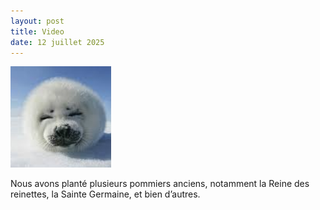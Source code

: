 ```yaml
---
layout: post
title: Video
date: 12 juillet 2025
---
```


![Plantation de pommiers](/_posts/pommiers.png)

Nous avons planté plusieurs pommiers anciens, notamment la Reine des reinettes, la Sainte Germaine, et bien d’autres.